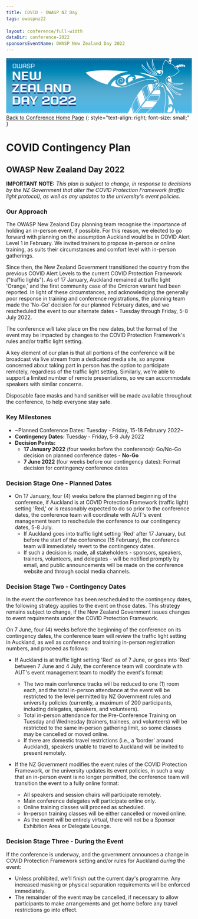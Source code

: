 ```yaml
---
title: COVID - OWASP NZ Day
tags: owaspnz22

layout: conference/full-width
dataDir: conference-2022
sponsorsEventName: OWASP New Zealand Day 2022
---
```


[![Web Banner](/assets/images/2022_Banner_Graphic.jpg)](/conference/)   
[Back to Conference Home Page](index.md)
{: style="text-align: right; font-size: small;" }

# COVID Contingency Plan

## OWASP New Zealand Day 2022

**IMPORTANT NOTE:** *This plan is subject to change, in response to decisions by the NZ Government that alter the COVID Protection Framework (traffic light protocol), as well as any updates to the university's event policies.*

### Our Approach

The OWASP New Zealand Day planning team recognise the importance of holding an in-person event, if possible. For this reason, we elected to go forward with planning on the assumption Auckland would be in COVID Alert Level 1 in February. We invited trainers to propose in-person or online training, as suits their circumstances and comfort level with in-person gatherings.

Since then, the New Zealand Government transitioned the country from the previous COVID Alert Levels to the current COVID Protection Framework ("traffic lights"). As of 17 January, Auckland remained at traffic light 'Orange,' and the first community case of the Omicron variant had been reported. In light of these circumstances, and acknowledging the generally poor response in training and conference registrations, the planning team made the 'No-Go' decision for our planned February dates, and we  rescheduled the event to our alternate dates - Tuesday through Friday, 5-8 July 2022.

The conference *will* take place on the new dates, but the format of the event may be impacted by changes to the COVID Protection Framework's rules and/or traffic light setting.

A key element of our plan is that all portions of the conference will be broadcast via live stream from a dedicated media site, so anyone concerned about taking part in person has the option to participate remotely, regardless of the traffic light setting. Similarly, we're able to support a limited number of remote presentations, so we can accommodate speakers with similar concerns.

Disposable face masks and hand sanitiser will be made available throughout the conference, to help everyone stay safe.

### Key Milestones

* ~Planned Conference Dates: Tuesday - Friday, 15-18 February 2022~
* **Contingency Dates:** Tuesday - Friday, 5-8 July 2022
* **Decision Points:**
  * **17 January 2022** (four weeks before the conference): Go/No-Go decision on planned conference dates - **No-Go**
  * **7 June 2022** (four weeks before our contingency dates): Format decision for contingency conference dates
  
### Decision Stage One - Planned Dates

* On 17 January, four (4) weeks before the planned beginning of the conference, if Auckland is at COVID Protection Framework (traffic light) setting 'Red,' or is reasonably expected to do so prior to the conference dates, the conference team will coordinate with AUT's event management team to reschedule the conference to our contingency dates, 5-8 July.
  * If Auckland goes into traffic light setting 'Red' after 17 January, but before the start of the conference (15 February), the conference team will immediately revert to the contingency dates.
  * If such a decision is made, all stakeholders - sponsors, speakers, trainers, volunteers, and delegates - will be notified promptly by email, and public announcements will be made on the conference website and through social media channels.

### Decision Stage Two - Contingency Dates

In the event the conference has been rescheduled to the contingency dates, the following strategy applies to the event on those dates. This strategy remains subject to change, if the New Zealand Government issues changes to event requirements under the COVID Protection Framework.

On 7 June, four (4) weeks before the beginning of the conference on its contingency dates, the conference team will review the traffic light setting in Auckland, as well as conference and training in-person registration numbers, and proceed as follows:
* If Auckland is at traffic light setting 'Red' as of 7 June, or goes into 'Red' between 7 June and 4 July, the conference team will coordinate with AUT's event management team to modify the event's format:
  * The two main conference tracks will be reduced to one (1) room each, and the total in-person attendance at the event will be restricted to the level permitted by NZ Government rules and university policies (currently, a maximum of 200 participants, including delegates, speakers, and volunteers).
  * Total in-person attendance for the Pre-Conference Training on Tuesday and Wednesday (trainers, trainees, and volunteers) will be restricted to the same in-person gathering limit, so some classes may be cancelled or moved online. 
  * If there are domestic travel restrictions (i.e., a 'border' around Auckland), speakers unable to travel to Auckland will be invited to present remotely.
  
* If the NZ Government modifies the event rules of the COVID Protection Framework, or the university updates its event policies, in such a way that an in-person event is no longer permitted, the conference team will transition the event to a fully online format:
  * All speakers and session chairs will participate remotely.
  * Main conference delegates will participate online only.
  * Online training classes will proceed as scheduled.
  * In-person training classes will be either cancelled or moved online.
  * As the event will be entirely virtual, there will not be a Sponsor Exhibition Area or Delegate Lounge.
  
### Decision Stage Three - During the Event

If the conference is underway, and the government announces a change in COVID Protection Framework setting and/or rules for Auckland *during* the event:

* Unless prohibited, we'll finish out the current day's programme. Any increased masking or physical separation requirements will be enforced immediately.
* The remainder of the event may be cancelled, if necessary to allow participants to make arrangements and get home before any travel restrictions go into effect.
